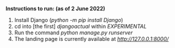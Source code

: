 **Instructions to run: (as of 2 June 2022)**
1. Install Django (_python -m pip install Django_)
2. cd into [the first] _djangoactual_ within _EXPERIMENTAL_
3. Run the command _python manage.py runserver_
4. The landing page is currently available at _http://127.0.0.1:8000/_

